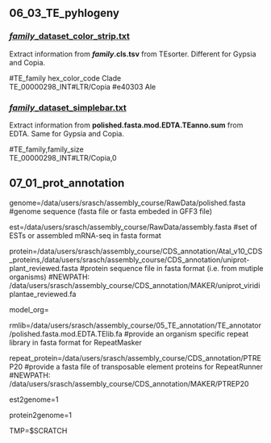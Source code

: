 ## 06_03_TE_pyhlogeny
### <u>*family*_dataset_color_strip.txt</u>

Extract information from __*family*.cls.tsv__ from TEsorter. Different for Gypsia and Copia.

#TE_family hex_color_code Clade<br>
TE_00000298_INT#LTR/Copia #e40303 Ale

### <u>*family*_dataset_simplebar.txt</u><br>

Extract information from __polished.fasta.mod.EDTA.TEanno.sum__ from EDTA. Same for Gypsia and Copia.

#TE_family,family_size<br>
TE_00000298_INT#LTR/Copia,0

## 07_01_prot_annotation
genome=/data/users/srasch/assembly_course/RawData/polished.fasta #genome sequence (fasta file or fasta embeded in GFF3 file)

est=/data/users/srasch/assembly_course/RawData/assembly.fasta #set of ESTs or assembled mRNA-seq in fasta format

protein=/data/users/srasch/assembly_course/CDS_annotation/Atal_v10_CDS_proteins,/data/users/srasch/assembly_course/CDS_annotation/uniprot-plant_reviewed.fasta #protein sequence file in fasta format (i.e. from mutiple organisms)
#NEWPATH: /data/users/srasch/assembly_course/CDS_annotation/MAKER/uniprot_viridiplantae_reviewed.fa

model_org=

rmlib=/data/users/srasch/assembly_course/05_TE_annotation/TE_annotator/polished.fasta.mod.EDTA.TElib.fa #provide an organism specific repeat library in fasta format for RepeatMasker

repeat_protein=/data/users/srasch/assembly_course/CDS_annotation/PTREP20 #provide a fasta file of transposable element proteins for RepeatRunner
#NEWPATH: /data/users/srasch/assembly_course/CDS_annotation/MAKER/PTREP20

est2genome=1

protein2genome=1

TMP=$SCRATCH

